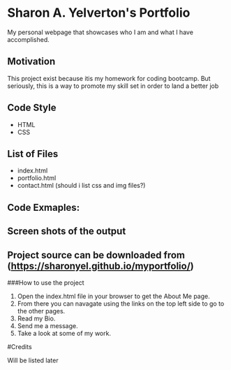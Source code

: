 Sharon A. Yelverton's Portfolio
===
My personal webpage that showcases who I am and what I have accomplished.



Motivation
---

This project exist because itis my homework for coding bootcamp.  But seriously, this is a way to promote my skill set in order to land a better job

Code Style
---
 * HTML
 * CSS
  
List of Files
---
  * index.html
  * portfolio.html
  * contact.html
(should i list css and img files?)
 
 
 Code Exmaples:
 ---
 
 
 
 
 
 Screen shots of the output
 ---
 
 
 

 
 
 Project source can be downloaded from (https://sharonyel.github.io/myportfolio/) 
 ---
 
 ###How to use the project
 
 
 1. Open the index.html file in your browser to get the About Me page.  
 2. From there you can navagate using the links on the top left side to go to the other pages.
 3. Read my Bio.
 4. Send me a message.
 5. Take a look at some of my work.
 
 #Credits
 
 Will be listed later
 
 
 
 






